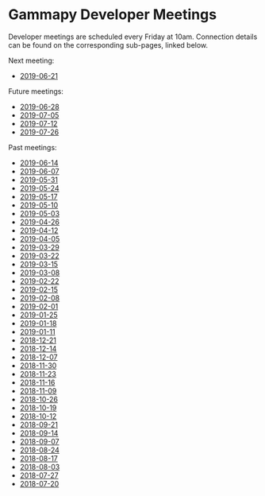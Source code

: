# Gammapy Developer Meetings

Developer meetings are scheduled every Friday at 10am. Connection
details can be found on the corresponding sub-pages, linked below.

Next meeting:
* [2019-06-21](2019/2019-06-21/README.md)

Future meetings:
* [2019-06-28](2019/2019-06-28/README.md)
* [2019-07-05](2019/2019-07-05/README.md)
* [2019-07-12](2019/2019-07-12/README.md)
* [2019-07-26](2019/2019-07-26/README.md)

Past meetings:
* [2019-06-14](2019/2019-06-14/README.md)
* [2019-06-07](2019/2019-06-07/README.md)
* [2019-05-31](2019/2019-05-31/README.md)
* [2019-05-24](2019/2019-05-24/README.md)
* [2019-05-17](2019/2019-05-17/README.md)
* [2019-05-10](2019/2019-05-10/README.md)
* [2019-05-03](2019/2019-05-03/README.md)
* [2019-04-26](2019/2019-05-26/README.md)
* [2019-04-12](2019/2019-04-12/README.md)
* [2019-04-05](2019/2019-04-05/README.md)
* [2019-03-29](2019/2019-03-29/README.md)
* [2019-03-22](2019/2019-03-22/README.md)
* [2019-03-15](2019/2019-03-15/README.md)
* [2019-03-08](2019/2019-03-08/README.md)
* [2019-02-22](2019/2019-02-22/README.md)
* [2019-02-15](2019/2019-02-15/README.md)
* [2019-02-08](2019/2019-02-08/README.md)
* [2019-02-01](2019/2019-02-01/README.md)
* [2019-01-25](2019/2019-01-25/README.md)
* [2019-01-18](2019/2019-01-18/README.md)
* [2019-01-11](2019/2019-01-11/README.md)
* [2018-12-21](2018/2018-12-21/README.md)
* [2018-12-14](2018/2018-12-14/README.md)
* [2018-12-07](2018/2018-12-07/README.md)
* [2018-11-30](2018/2018-11-30/README.md)
* [2018-11-23](2018/2018-11-23/README.md)
* [2018-11-16](2018/2018-11-16/README.md)
* [2018-11-09](2018/2018-11-09/README.md)
* [2018-10-26](2018/2018-10-26/README.md)
* [2018-10-19](2018/2018-10-19/README.md)
* [2018-10-12](2018/2018-10-12/README.md)
* [2018-09-21](2018/2018-09-21/README.md)
* [2018-09-14](2018/2018-09-14/README.md)
* [2018-09-07](2018/2018-09-07/README.md)
* [2018-08-24](2018/2018-08-24/README.md)
* [2018-08-17](2018/2018-08-17/README.md)
* [2018-08-03](2018/2018-08-03/README.md)
* [2018-07-27](2018/2018-07-27/README.md)
* [2018-07-20](2018/2018-07-20/README.md)

